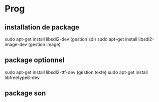 # Prog

## installation de package 
sudo apt-get install libsdl2-dev (gestion sdl)
sudo apt-get install libsdl2-image-dev (gestion image)

## package optionnel
sudo apt-get install libsdl2-ttf-dev (gestion texte)
sudo apt-get install libfreetype6-dev 

## package son
